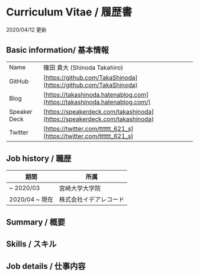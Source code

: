# Curriculum Vitae / 履歴書
2020/04/12 更新

## Basic information/ 基本情報
|||
|---|---|
|Name  |篠田 貴大 (Shinoda Takahiro) |
|GitHub|[https://github.com/TakaShinoda](https://github.com/TakaShinoda)|
|Blog  |[https://takashinoda.hatenablog.com](https://takashinoda.hatenablog.com/)  |
|Speaker Deck|[https://speakerdeck.com/takashinoda](https://speakerdeck.com/takashinoda)|
|Twitter|[https://twitter.com/tttttt_621_s](https://twitter.com/tttttt_621_s)|

## Job history / 職歴
|期間|所属|
|---|---|
|~ 2020/03|宮崎大学大学院|
|2020/04 ~ 現在|株式会社イデアレコード|



## Summary / 概要


## Skills / スキル


## Job details / 仕事内容